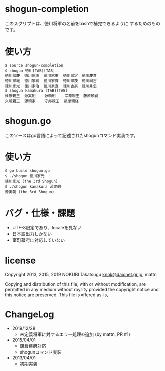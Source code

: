 # shogun-completion

このスクリプトは、徳川将軍の名前をbashで補完できるように
するためのものです。

# 使い方

    $ source shogun-completion
    $ shogun 徳川[TAB][TAB]
    徳川家慶  徳川家康  徳川家重  徳川家定  徳川慶喜
    徳川家継  徳川家綱  徳川家斉  徳川家茂  徳川綱吉
    徳川家光  徳川家治  徳川家宣  徳川吉宗  徳川秀忠
    $ shogun kamakura [TAB][TAB]
    惟康親王  源実朝    源頼朝    宗尊親王  藤原頼嗣
    久明親王  源頼家    守邦親王  藤原頼経

# shogun.go

このソースはgo言語によって記述されたshogunコマンド実装です。

# 使い方

    $ go build shogun.go
    $ ./shogun 徳川家光
    徳川家光 (the 3rd Shogun)
    $ ./shogun kamakura 源実朝
    源実朝 (the 3rd Shogun)

# バグ・仕様・課題

* UTF-8限定であり、localeを見ない
* 日本語出力しかない
* 室町幕府に対応していない

# license

Copyright 2013, 2015, 2019 NOKUBI Takatsugu <knok@daionet.gr.jp>, mattn

Copying and distribution of this file, with or without modification,
are permitted in any medium without royalty provided the copyright
notice and this notice are preserved.  This file is offered as-is,

# ChangeLog

* 2019/12/28
    * 未定義将軍に対するエラー処理の追加 (by mattn, PR #1)
* 2015/04/01
    * 鎌倉幕府対応
    * shogunコマンド実装
* 2013/04/01
    * 初期実装
